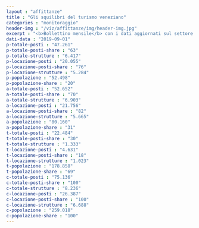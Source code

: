 ```yaml
---
layout : "affittanze"
title : "Gli squilibri del turismo veneziano"
categories : "monitoraggio"
header-img : "/viz/affittanze/img/header-img.jpg"
excerpt : "<b>Bollettino mensile</b> con i dati aggiornati sul settore ricettivo alberghiero ed extra-alberghiero. confrontati con quelli sulla popolazione. Scopri. attraverso grafici e mappe interattive. le dinamiche di squilibrio che sottraggono abitazioni residenziali in favore del settore turistico."
dati-data : "2019-09-01"
p-totale-posti : "47.261"
p-totale-posti-share : "63"
p-totale-strutture : "6.417"
p-locazione-posti : "20.055"
p-locazione-posti-share : "76"
p-locazione-strutture : "5.284"
p-popolazione : "52.498"
p-popolazione-share : "20"
a-totale-posti : "52.652"
a-totale-posti-share : "70"
a-totale-strutture : "6.903"
a-locazione-posti : "21.756"
a-locazione-posti-share : "82"
a-locazione-strutture : "5.665"
a-popolazione : "80.160"
a-popolazione-share : "31"
t-totale-posti : "22.484"
t-totale-posti-share : "30"
t-totale-strutture : "1.333"
t-locazione-posti : "4.631"
t-locazione-posti-share : "18"
t-locazione-strutture : "1.023"
t-popolazione : "178.858"
t-popolazione-share : "69"
c-totale-posti : "75.136"
c-totale-posti-share : "100"
c-totale-strutture : "8.236"
c-locazione-posti : "26.387"
c-locazione-posti-share : "100"
c-locazione-strutture : "6.688"
c-popolazione : "259.018"
c-popolazione-share : "100"
---
```


